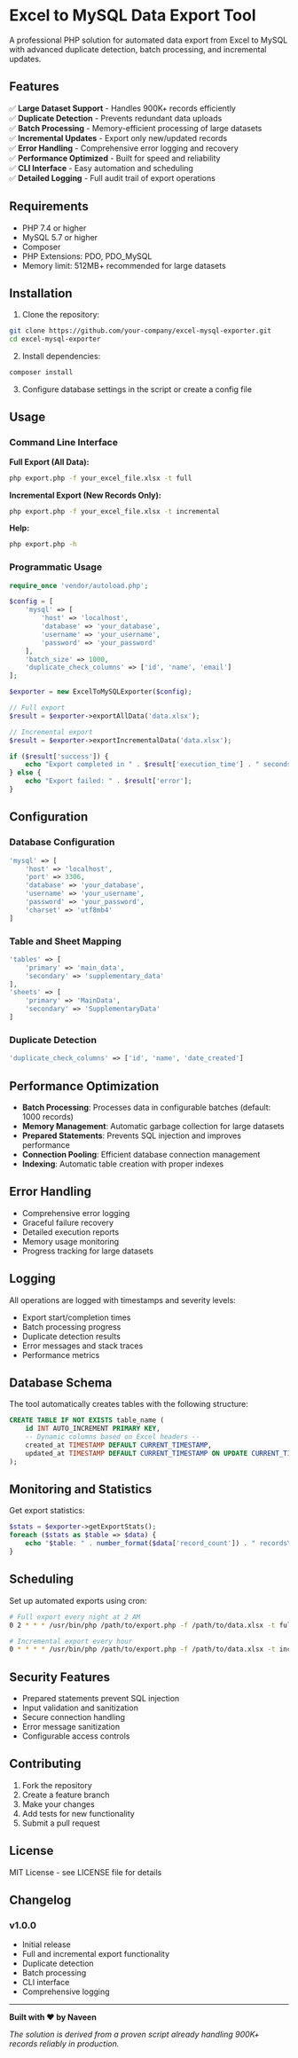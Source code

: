 # Excel to MySQL Data Export Tool

A professional PHP solution for automated data export from Excel to MySQL with advanced duplicate detection, batch processing, and incremental updates.

## Features

✅ **Large Dataset Support** - Handles 900K+ records efficiently  
✅ **Duplicate Detection** - Prevents redundant data uploads  
✅ **Batch Processing** - Memory-efficient processing of large datasets  
✅ **Incremental Updates** - Export only new/updated records  
✅ **Error Handling** - Comprehensive error logging and recovery  
✅ **Performance Optimized** - Built for speed and reliability  
✅ **CLI Interface** - Easy automation and scheduling  
✅ **Detailed Logging** - Full audit trail of export operations  

## Requirements

- PHP 7.4 or higher
- MySQL 5.7 or higher
- Composer
- PHP Extensions: PDO, PDO_MySQL
- Memory limit: 512MB+ recommended for large datasets

## Installation

1. Clone the repository:
```bash
git clone https://github.com/your-company/excel-mysql-exporter.git
cd excel-mysql-exporter
```

2. Install dependencies:
```bash
composer install
```

3. Configure database settings in the script or create a config file

## Usage

### Command Line Interface

**Full Export (All Data):**
```bash
php export.php -f your_excel_file.xlsx -t full
```

**Incremental Export (New Records Only):**
```bash
php export.php -f your_excel_file.xlsx -t incremental
```

**Help:**
```bash
php export.php -h
```

### Programmatic Usage

```php
require_once 'vendor/autoload.php';

$config = [
    'mysql' => [
        'host' => 'localhost',
        'database' => 'your_database',
        'username' => 'your_username',
        'password' => 'your_password'
    ],
    'batch_size' => 1000,
    'duplicate_check_columns' => ['id', 'name', 'email']
];

$exporter = new ExcelToMySQLExporter($config);

// Full export
$result = $exporter->exportAllData('data.xlsx');

// Incremental export
$result = $exporter->exportIncrementalData('data.xlsx');

if ($result['success']) {
    echo "Export completed in " . $result['execution_time'] . " seconds";
} else {
    echo "Export failed: " . $result['error'];
}
```

## Configuration

### Database Configuration
```php
'mysql' => [
    'host' => 'localhost',
    'port' => 3306,
    'database' => 'your_database',
    'username' => 'your_username',
    'password' => 'your_password',
    'charset' => 'utf8mb4'
]
```

### Table and Sheet Mapping
```php
'tables' => [
    'primary' => 'main_data',
    'secondary' => 'supplementary_data'
],
'sheets' => [
    'primary' => 'MainData',
    'secondary' => 'SupplementaryData'
]
```

### Duplicate Detection
```php
'duplicate_check_columns' => ['id', 'name', 'date_created']
```

## Performance Optimization

- **Batch Processing**: Processes data in configurable batches (default: 1000 records)
- **Memory Management**: Automatic garbage collection for large datasets
- **Prepared Statements**: Prevents SQL injection and improves performance
- **Connection Pooling**: Efficient database connection management
- **Indexing**: Automatic table creation with proper indexes

## Error Handling

- Comprehensive error logging
- Graceful failure recovery
- Detailed execution reports
- Memory usage monitoring
- Progress tracking for large datasets

## Logging

All operations are logged with timestamps and severity levels:
- Export start/completion times
- Batch processing progress
- Duplicate detection results
- Error messages and stack traces
- Performance metrics

## Database Schema

The tool automatically creates tables with the following structure:
```sql
CREATE TABLE IF NOT EXISTS table_name (
    id INT AUTO_INCREMENT PRIMARY KEY,
    -- Dynamic columns based on Excel headers --
    created_at TIMESTAMP DEFAULT CURRENT_TIMESTAMP,
    updated_at TIMESTAMP DEFAULT CURRENT_TIMESTAMP ON UPDATE CURRENT_TIMESTAMP
);
```

## Monitoring and Statistics

Get export statistics:
```php
$stats = $exporter->getExportStats();
foreach ($stats as $table => $data) {
    echo "$table: " . number_format($data['record_count']) . " records\n";
}
```

## Scheduling

Set up automated exports using cron:
```bash
# Full export every night at 2 AM
0 2 * * * /usr/bin/php /path/to/export.php -f /path/to/data.xlsx -t full

# Incremental export every hour
0 * * * * /usr/bin/php /path/to/export.php -f /path/to/data.xlsx -t incremental
```

## Security Features

- Prepared statements prevent SQL injection
- Input validation and sanitization
- Secure connection handling
- Error message sanitization
- Configurable access controls



## Contributing

1. Fork the repository
2. Create a feature branch
3. Make your changes
4. Add tests for new functionality
5. Submit a pull request

## License

MIT License - see LICENSE file for details


## Changelog

### v1.0.0
- Initial release
- Full and incremental export functionality
- Duplicate detection
- Batch processing
- CLI interface
- Comprehensive logging

---

**Built with ❤️ by Naveen**

*The solution is derived from a proven script already handling 900K+ records reliably in production.*

